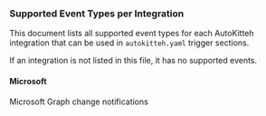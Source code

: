 ### Supported Event Types per Integration

This document lists all supported event types for each AutoKitteh integration that can be used in `autokitteh.yaml` trigger sections.

If an integration is not listed in this file, it has no supported events.

#### Microsoft

Microsoft Graph change notifications
